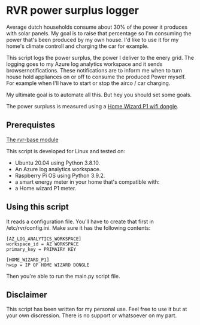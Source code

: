 # RVR power surplus logger

Average dutch households consume about 30% of the power it produces with solar panels. My goal is to raise that percentage so I'm consuming the power that's been produced by my own house.
I'd like to use it for my home's climate controll and charging the car for example.

This script logs the power surplus, the power I deliver to the enery grid. The logging goes to my Azure log analytics workspace and it sends browsernotifications. These notifications are to inform me when to turn house hold appliances on or off to consume the produced Power myself.
For example when I'll have to start or stop the airco / car charging.

My ultimate goal is to automate all this. But hey you should set some goals.

The power surpluss is measured using a [Home Wizard P1 wifi dongle](https://www.homewizard.nl/shop/homewizard-wi-fi-p1-meter). 

## Prerequistes
[The rvr-base module](https://github.com/robertreems/rvrbase)

This script is developed for Linux and tested on:
- Ubuntu 20.04 using Python 3.8.10.
- An Azure log analytics workspace.
- Raspberry Pi OS using Python 3.9.2.
- a smart energy meter in your home that's compatible with:
- a Home wizard P1 meter.

## Using this script
It reads a configuration file. You'll have to create that first in /etc/rvr/config.ini. Make sure it has the following contents:
```
[AZ_LOG_ANALYTICS_WORKSPACE]
workspace_id = AZ WORKSPACE
primary_key = PRIMAIRY KEY

[HOME_WIZARD_P1]
hwip = IP OF HOME WIZARD DONGLE
```

Then you're able to run the main.py script file.

## Disclaimer
This script has been written for my personal use. Feel free to use it but at your own discression. There is no support or whatsoever on my part. 
